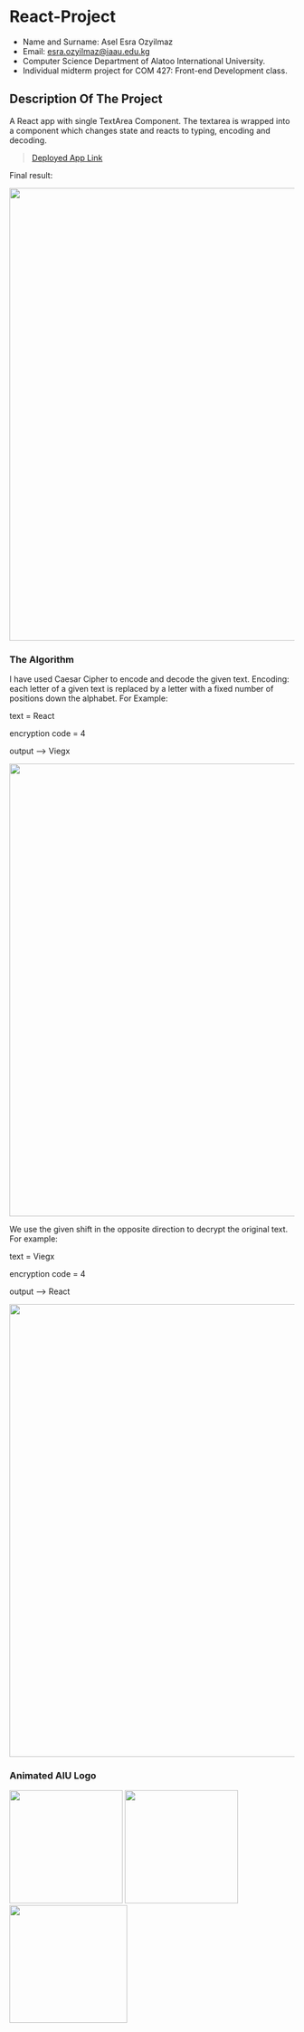 React-Project
==================================================================

- Name and Surname: Asel Esra Ozyilmaz
- Email: esra.ozyilmaz@iaau.edu.kg
- Computer Science Department of Alatoo International University.
- Individual midterm project for COM 427: Front-end Development class.

## Description Of The Project

A React app with single TextArea Component. The textarea is wrapped into a component which changes state and reacts to typing, encoding and decoding.

> [Deployed App Link](https://react-project-jy80a0vpe-aselesra.vercel.app/)


Final result:

<img src="https://user-images.githubusercontent.com/64264345/200198879-af22ad50-1e20-4c88-b046-aed90721b46c.png" width="800">


### The Algorithm
I have used Caesar Cipher to encode and decode the given text. Encoding: each letter of a given text is replaced by a letter with a fixed number of positions down the alphabet.
For Example: 

text = React

encryption code = 4 

output --> Viegx

<img src="https://user-images.githubusercontent.com/64264345/200199369-74bb19d8-4387-4c5e-9fd2-cb50ec5ea25a.png" width="800">

We use the given shift in the opposite direction to decrypt the original text.
For example:

text = Viegx

encryption code = 4 

output --> React

<img src="https://user-images.githubusercontent.com/64264345/200199748-e3bc6082-da22-4503-b7b2-09386376dff8.png" width="800">

### Animated AIU Logo

<img src="https://user-images.githubusercontent.com/64264345/200199859-422475a3-ea9d-4255-99e1-a6a0fc8dd1d6.png" width="200"> <img src="https://user-images.githubusercontent.com/64264345/200199891-010769c5-6e81-48a3-8239-3bdae86fe342.png" width="200"> <img src="https://user-images.githubusercontent.com/64264345/200199944-9f8484ee-f9d6-42d3-856d-f098bb46aee0.png" width="208"> 





